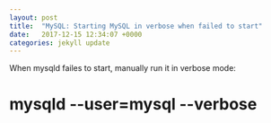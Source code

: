 ```yaml
---
layout: post
title:  "MySQL: Starting MySQL in verbose when failed to start"
date:   2017-12-15 12:34:07 +0000
categories: jekyll update
---
```

When mysqld failes to start, manually run it in verbose mode:


# mysqld --user=mysql --verbose
